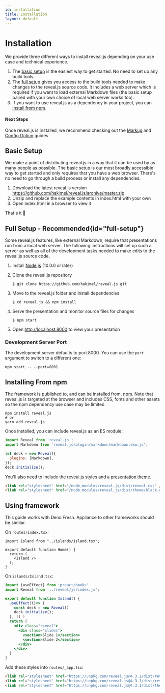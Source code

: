 ```yaml
---
id: installation
title: Installation
layout: default
---
```


# Installation

We provide three different ways to install reveal.js depending on your use case and technical experience.

1. The [basic setup](#basic-setup) is the easiest way to get started. No need to set up any build tools.
1. The [full setup](#full-setup) gives you access to the build tools needed to make changes to the reveal.js source code. It includes a web server which is required if you want to load external Markdown files (the basic setup paired with your own choice of local web server works too).
1. If you want to use reveal.js as a dependency in your project, you can [install from npm](#installing-from-npm).

#### Next Steps

Once reveal.js is installed, we recommend checking out the [Markup](/markup/) and [Config Option](/config/) guides.

## Basic Setup

We make a point of distributing reveal.js in a way that it can be used by as many people as possible. The basic setup is our most broadly accessible way to get started and only requires that you have a web browser. There's no need to go through a build process or install any dependencies.

1. Download the latest reveal.js version <https://github.com/hakimel/reveal.js/archive/master.zip>
1. Unzip and replace the example contents in index.html with your own
1. Open index.html in a browser to view it

That's it 🚀

## Full Setup <span class="text-gray-500 font-normal">- Recommended</span>{id="full-setup"}

Some reveal.js features, like external Markdown, require that presentations run from a local web server. The following instructions will set up such a server as well as all of the development tasks needed to make edits to the reveal.js source code.

1. Install [Node.js](https://nodejs.org/) (10.0.0 or later)

1. Clone the reveal.js repository

   ```shell
   $ git clone https://github.com/hakimel/reveal.js.git
   ```

1. Move to the reveal.js folder and install dependencies

   ```shell
   $ cd reveal.js && npm install
   ```

1. Serve the presentation and monitor source files for changes

   ```shell
   $ npm start
   ```

1. Open <http://localhost:8000> to view your presentation

### Development Server Port

The development server defaults to port 8000. You can use the `port` argument to switch to a different one:

```shell
npm start -- --port=8001
```

## Installing From npm

The framework is published to, and can be installed from, [npm](https://www.npmjs.com/package/reveal.js). Note that reveal.js is targeted at the browser and includes CSS, fonts and other assets so the npm dependency use case may be limited.

```shell
npm install reveal.js
# or
yarn add reveal.js
```

Once installed, you can include reveal.js as an ES module:

```js
import Reveal from 'reveal.js';
import Markdown from 'reveal.js/plugin/markdown/markdown.esm.js';

let deck = new Reveal({
  plugins: [Markdown],
});
deck.initialize();
```

You'll also need to include the reveal.js styles and a [presentation theme](/themes/).

```html
<link rel="stylesheet" href="/node_modules/reveal.js/dist/reveal.css" />
<link rel="stylesheet" href="/node_modules/reveal.js/dist/theme/black.css" />
```

## Using framework
This guide works with Deno Fresh. Appliance to other frameworks should be similar.

On `routes/index.tsx`:
```tsx
import Island from "../islands/Island.tsx";

export default function Home() {
  return (
    <Island />
  );
}
```
On `islands/Island.tsx`:
```jsx
import {useEffect} from 'preact/hooks'
import Reveal from '../reveal/js/index.js';

export default function Island() {
  useEffect(()=> {
    const deck = new Reveal()
    deck.initialize();
  }, [] ) 
  return (
    <div class="reveal">
      <div class="slides">
        <section>Slide 1</section>
        <section>Slide 2</section>
      </div>
    </div>
  ) 
}
```
Add these styles into `routes/_app.tsx`:
```html
<link rel="stylesheet" href="https://unpkg.com/reveal.js@4.3.1/dist/reveal.css" />
<link rel="stylesheet" href="https://unpkg.com/reveal.js@4.3.1/dist/reset.css" />
<link rel="stylesheet" href="https://unpkg.com/reveal.js@4.3.1/dist/theme/black.css" />
```
